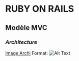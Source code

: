 # RUBY ON RAILS

## Modèle MVC
### ***Architecture***

[Image Archi](/images/schema_MVC.png)
Format: ![Alt Text](url)
